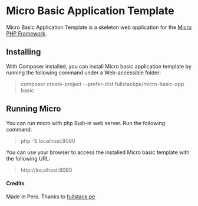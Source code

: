 # Micro Basic Application Template

Micro Basic Application Template is a skeleton web application for the [Micro PHP Framework](https://packagist.org/packages/fullstackpe/micro).

## Installing

With Composer installed, you can install Micro basic application template by running the following command under a Web-accessible folder:

> composer create-project --prefer-dist fullstackpe/micro-basic-app basic

## Running Micro

You can run micro with php Built-in web server. Run the following command:

> php -S localhost:8080

You can use your browser to access the installed Micro basic template with the following URL:

> http://localhost:8080

#### Credits

Made in Perú. Thanks to [fullstack.pe](https://www.fullstack.pe/)
